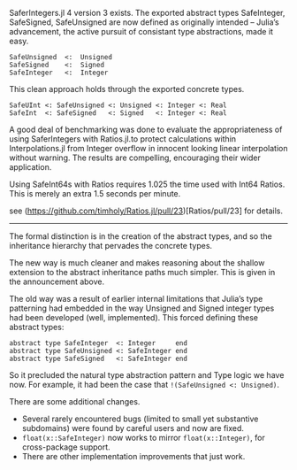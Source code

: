 SaferIntegers.jl 4 version 3 exists. The exported abstract types SafeInteger, SafeSigned, SafeUnsigned are now defined as originally intended – Julia’s advancement, the active pursuit of consistant type abstractions, made it easy.

```
SafeUnsigned  <:  Unsigned
SafeSigned    <:  Signed
SafeInteger   <:  Integer
```

This clean approach holds through the exported concrete types.

```
SafeUInt <: SafeUnsigned <: Unsigned <: Integer <: Real
SafeInt  <: SafeSigned   <: Signed   <: Integer <: Real
```

A good deal of benchmarking was done to evaluate the appropriateness of using SaferIntegers with Ratios.jl.to protect calculations within Interpolations.jl from Integer overflow in innocent looking linear interpolation without warning. The results are compelling, encouraging their wider application.

Using SafeInt64s with Ratios requires 1.025 the time used with Int64 Ratios.
This is merely an extra 1.5 seconds per minute.

see (https://github.com/timholy/Ratios.jl/pull/23)[Ratios/pull/23] for details.

----

The formal distinction is in the creation of the abstract types, and so the inheritance hierarchy that pervades the concrete types.

The new way is much cleaner and makes reasoning about the shallow extension to the abstract inheritance paths much simpler. This is given in the announcement above.

The old way was a result of earlier internal limitations that Julia’s type patterning had embedded in the way Unsigned and Signed integer types had been developed (well, implemented). This forced defining these abstract types:

```
abstract type SafeInteger  <: Integer     end
abstract type SafeUnsigned <: SafeInteger end
abstract type SafeSigned   <: SafeInteger end
```

So it precluded the natural type abstraction pattern and Type logic we have now. For example, it had been the case that `!(SafeUnsigned <: Unsigned)`.

There are some additional changes.
- Several rarely encountered bugs (limited to small yet substantive subdomains)
were found by careful users and now are fixed. 
- `float(x::SafeInteger)` now works to mirror `float(x::Integer)`, for cross-package support.
- There are other implementation improvements that just work.


